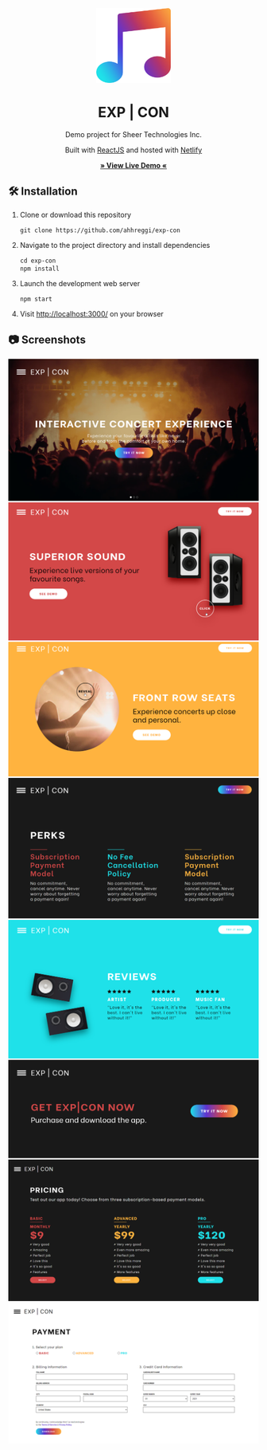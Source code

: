 <!-- TITLE -->
<div align="center">
<img src="public/music.png" width="150px">
<p>
<h1>EXP | CON</h1>
<p>Demo project for Sheer Technologies Inc.
</p>

<p>Built with <a href="https://reactjs.org/">ReactJS</a> and hosted with <a href="https://www.netlify.com/">Netlify</a></p>

<b><a href="https://ahhreggi-expcon.netlify.app/" target="_blank">
   » View Live Demo «
</a></b>

</div>

<!-- INSTALLATION -->

## 🛠 Installation

1. Clone or download this repository
   ```
   git clone https://github.com/ahhreggi/exp-con
   ```
2. Navigate to the project directory and install dependencies
   ```
   cd exp-con
   npm install
   ```
3. Launch the development web server
   ```
   npm start
   ```
4. Visit <a href="http://localhost:3000/">http://localhost:3000/</a> on your browser

## 📷 Screenshots

<img src="./public/screenshots/hero.png" alt="screenshot">
<img src="./public/screenshots/red.png" alt="screenshot">
<img src="./public/screenshots/yellow.png" alt="screenshot">
<img src="./public/screenshots/perks.png" alt="screenshot">
<img src="./public/screenshots/reviews.png" alt="screenshot">
<img src="./public/screenshots/get.png" alt="screenshot">
<img src="./public/screenshots/pricing.png" alt="screenshot">
<img src="./public/screenshots/payment.png" alt="screenshot">
